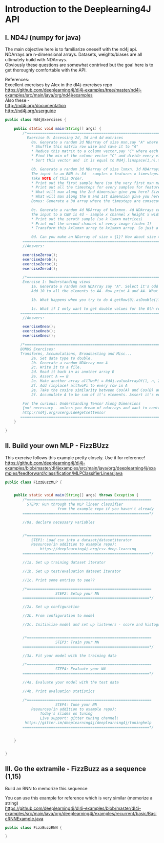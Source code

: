 # Introduction to the Deeplearning4J API 

## I. ND4J (numpy for java)

The main objective here is to familiarize oneself with the nd4j api.  
NDArrays are n-dimensional arrays. Datasets, weights/biases are all ultimately build with NDArrays.  
Obviously these questions are somewhat contrived but the goal here is to get thoroughly comfortable with the API.  

References:  
    Excellent exercises by Alex in the dl4j-exercises repo  
    https://github.com/deeplearning4j/dl4j-examples/tree/master/nd4j-examples/src/main/java/org/nd4j/examples  
    Also these -  
    http://nd4j.org/documentation  
    http://nd4j.org/userguide  

```java
public class Nd4jExercises {

    public static void main(String[] args) {
        /*==============================================================================================
          Exercise 0: Accessing 2d, 3d and 4d matrices
            0a. Generate a random 2d NDarray of size mxn,say "A" where the rows are multiples of each other(1,2,..n)
            * Shuffle this matrix row wise and save it to "A"
            * Reduce this matrix to a column vector,say "C" where each element is the average of a row.
            * Find the min of the column vector "C" and divide every element by it.
            * Sort this vector and  it is equal to Nd4j.linspace(1,n).transpose()

            0b. Generate a random 3d NDarray of size lxmxn. 3d NDArrays come up when doing RNNS.
            The input to an RNN is 3d - samples x features x timesteps.
            Take NOTE of this Order.
            * Print out the first sample here (so the very first mxn matrices).
            * Print out all the timesteps for every samples for feature 0.
            * What will max along the 2nd dimension give you here? Size of this array?
            * What will max along the 0 and 1st dimension give you here? Size of this array?
            Bonus: Generate a 3d array where the timesteps are consecutive numbers and the features are multiples of each other.

            0c. Generate a random 4d NDArray of kxlxmxn. 4d NDArrays come up when doing CNNs.
            The input to a CNN is 4d - sample x channel x height x width
            * Print out the zeroth sample (so k lxmxn matrices)
            * Print out the second channel of every image (index 1)
            * Transform this kxlxmxn array to kx1xmxn array. So just a single channel which is the average of all "l" channels

            0d. Can you make an NDarray of size = {1}? How about size = {5}?
        ===============================================================================================*/
        //Answers:

        exerciseZeroa();
        exerciseZerob();
        exerciseZeroc();
        exerciseZerod();

        /*==============================================================================================
        Exercise 1: Understanding views
            1a. Generate a random nxm NDArray say "A". Select it's odd numbered columns and write them to a new array "AA".
            Add 10 to all the elements to AA. Now print A and AA. What happened to A?

            1b. What happens when you try to do A.getRow(0).asDouble()? How many values is that returning?

            1c. What if I only want to get double values for the 0th row.
       ===============================================================================================*/
        //Answers:

        exerciseOnea();
        exerciseOneb();
        exerciseOnec();

       /*==============================================================================================
       BONUS Exercises:
       Transforms, Accumulations, Broadcasting and Misc...
            2a. Set data type to double.
            2b. Generate a random NDArray mxn A
            2c. Write it to a file.
            2d. Read it back in as another array B
            2e. Assert A == B
            2e. Make another array allTwoPi = Nd4j.valueArrayOf(1, n, 2*pi))
            2f. Add (inplace) allTwoPi to every row in A
            2e. Take the cosine similarity between Cos(A) and Cos(B) and write to A. Assert A is all 1s.
            2f. Accumulate A to be sum of it's elements. Assert it's equal to m. Watch for double vs float vs int!

        For the curious: Understanding Tensor Along Dimensions
        {not necessary - unless you dream of ndarrays and want to contribute to nd4j}
        http://nd4j.org/userguide#getsettensor
       ================================================================================================*/
    }

}
```

## II. Build your own MLP - FizzBUzz
This exercise follows this example pretty closely. Use it for reference! 
https://github.com/deeplearning4j/dl4j-examples/blob/master/dl4jexamples/src/main/java/org/deeplearning4j/examples/feedforward/classification/MLPClassifierLinear.java

```java
public class FizzBuzzMLP {


    public static void main(String[] args) throws Exception {
        /*=========================================================
          STEP0: Run through the MLP linear classifier
                        from the example repo if you haven't already
        ==========================================================*/

        //0a. declare necessary variables


        /*=========================================================
            STEP1: Load csv into a dataset/datasetiterator
            Resources(in addition to example repo):
                https://deeplearning4j.org/csv-deep-learning
        ==========================================================*/

        //1a. Set up training dataset iterator

        //1b. Set up test/evaluation dataset iterator

        //1c. Print some entries to see??

        /*=========================================================
                       STEP2: Setup your NN
        ==========================================================*/

        //2a. Set up configuration

        //2b. From configuration to model

        //2c. Initialize model and set up listeners - score and histogram


        /*=========================================================
                       STEP3: Train your NN
        ==========================================================*/

        //3a. Fit your model with the training data 

        /*=========================================================
                       STEP4: Evaluate your NN
        ==========================================================*/

        //4a. Evaluate your model with the test data

        //4b. Print evaluation statistics

        /*=========================================================
                       STEP4: Tune your NN
            Resources(in addition to example repo):
                Today's slides on tuning
                Live support: gitter tuning channel!
         https://gitter.im/deeplearning4j/deeplearning4j/tuninghelp
        ==========================================================*/


    }


}
```

## III. Go the extramile - FizzBuzz as a sequence (1,15)  
Build an RNN to memorize this sequence  

You can use this example for reference which is very similar (memorize a string)  
https://github.com/deeplearning4j/dl4j-examples/blob/master/dl4j-examples/src/main/java/org/deeplearning4j/examples/recurrent/basic/BasicRNNExample.java  

```java
public class FizzBuzzRNN {

}
```
